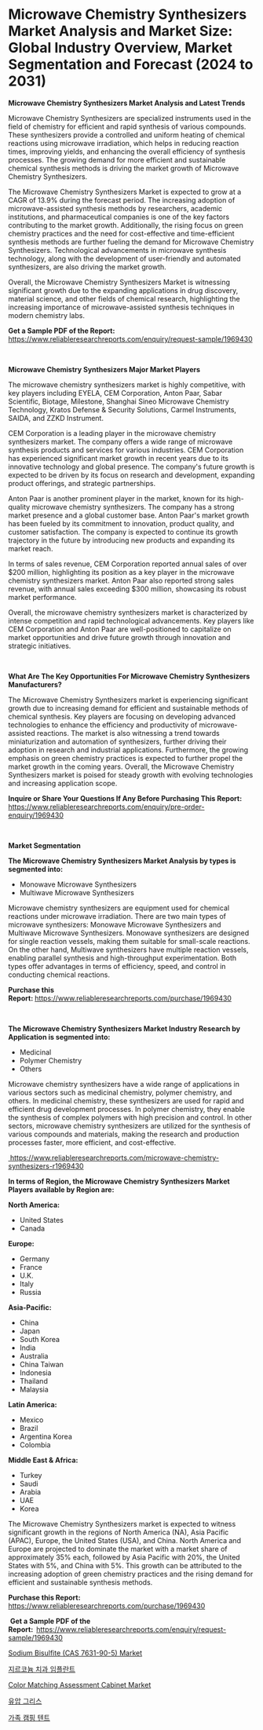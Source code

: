<p><h1>Microwave Chemistry Synthesizers Market Analysis and Market Size: Global Industry Overview, Market Segmentation and Forecast (2024 to 2031)</h1></p><p><strong>Microwave Chemistry Synthesizers Market Analysis and Latest Trends</strong></p>
<p><p>Microwave Chemistry Synthesizers are specialized instruments used in the field of chemistry for efficient and rapid synthesis of various compounds. These synthesizers provide a controlled and uniform heating of chemical reactions using microwave irradiation, which helps in reducing reaction times, improving yields, and enhancing the overall efficiency of synthesis processes. The growing demand for more efficient and sustainable chemical synthesis methods is driving the market growth of Microwave Chemistry Synthesizers.</p><p>The Microwave Chemistry Synthesizers Market is expected to grow at a CAGR of 13.9% during the forecast period. The increasing adoption of microwave-assisted synthesis methods by researchers, academic institutions, and pharmaceutical companies is one of the key factors contributing to the market growth. Additionally, the rising focus on green chemistry practices and the need for cost-effective and time-efficient synthesis methods are further fueling the demand for Microwave Chemistry Synthesizers. Technological advancements in microwave synthesis technology, along with the development of user-friendly and automated synthesizers, are also driving the market growth.</p><p>Overall, the Microwave Chemistry Synthesizers Market is witnessing significant growth due to the expanding applications in drug discovery, material science, and other fields of chemical research, highlighting the increasing importance of microwave-assisted synthesis techniques in modern chemistry labs.</p></p>
<p><strong>Get a Sample PDF of the Report:&nbsp;</strong> <a href="https://www.reliableresearchreports.com/enquiry/request-sample/1969430">https://www.reliableresearchreports.com/enquiry/request-sample/1969430</a></p>
<p>&nbsp;</p>
<p><strong>Microwave Chemistry Synthesizers Major Market Players</strong></p>
<p><p>The microwave chemistry synthesizers market is highly competitive, with key players including EYELA, CEM Corporation, Anton Paar, Sabar Scientific, Biotage, Milestone, Shanghai Sineo Microwave Chemistry Technology, Kratos Defense & Security Solutions, Carmel Instruments, SAIDA, and ZZKD Instrument.</p><p>CEM Corporation is a leading player in the microwave chemistry synthesizers market. The company offers a wide range of microwave synthesis products and services for various industries. CEM Corporation has experienced significant market growth in recent years due to its innovative technology and global presence. The company's future growth is expected to be driven by its focus on research and development, expanding product offerings, and strategic partnerships.</p><p>Anton Paar is another prominent player in the market, known for its high-quality microwave chemistry synthesizers. The company has a strong market presence and a global customer base. Anton Paar's market growth has been fueled by its commitment to innovation, product quality, and customer satisfaction. The company is expected to continue its growth trajectory in the future by introducing new products and expanding its market reach.</p><p>In terms of sales revenue, CEM Corporation reported annual sales of over $200 million, highlighting its position as a key player in the microwave chemistry synthesizers market. Anton Paar also reported strong sales revenue, with annual sales exceeding $300 million, showcasing its robust market performance.</p><p>Overall, the microwave chemistry synthesizers market is characterized by intense competition and rapid technological advancements. Key players like CEM Corporation and Anton Paar are well-positioned to capitalize on market opportunities and drive future growth through innovation and strategic initiatives.</p></p>
<p>&nbsp;</p>
<p><strong>What Are The Key Opportunities For Microwave Chemistry Synthesizers Manufacturers?</strong></p>
<p><p>The Microwave Chemistry Synthesizers market is experiencing significant growth due to increasing demand for efficient and sustainable methods of chemical synthesis. Key players are focusing on developing advanced technologies to enhance the efficiency and productivity of microwave-assisted reactions. The market is also witnessing a trend towards miniaturization and automation of synthesizers, further driving their adoption in research and industrial applications. Furthermore, the growing emphasis on green chemistry practices is expected to further propel the market growth in the coming years. Overall, the Microwave Chemistry Synthesizers market is poised for steady growth with evolving technologies and increasing application scope.</p></p>
<p><strong>Inquire or Share Your Questions If Any Before Purchasing This Report:</strong> <a href="https://www.reliableresearchreports.com/enquiry/pre-order-enquiry/1969430">https://www.reliableresearchreports.com/enquiry/pre-order-enquiry/1969430</a></p>
<p>&nbsp;</p>
<p><strong>Market Segmentation</strong></p>
<p><strong>The Microwave Chemistry Synthesizers Market Analysis by types is segmented into:</strong></p>
<p><ul><li>Monowave Microwave Synthesizers</li><li>Multiwave Microwave Synthesizers</li></ul></p>
<p><p>Microwave chemistry synthesizers are equipment used for chemical reactions under microwave irradiation. There are two main types of microwave synthesizers: Monowave Microwave Synthesizers and Multiwave Microwave Synthesizers. Monowave synthesizers are designed for single reaction vessels, making them suitable for small-scale reactions. On the other hand, Multiwave synthesizers have multiple reaction vessels, enabling parallel synthesis and high-throughput experimentation. Both types offer advantages in terms of efficiency, speed, and control in conducting chemical reactions.</p></p>
<p><strong>Purchase this Report:&nbsp;</strong><a href="https://www.reliableresearchreports.com/purchase/1969430">https://www.reliableresearchreports.com/purchase/1969430</a></p>
<p>&nbsp;</p>
<p><strong>The Microwave Chemistry Synthesizers Market Industry Research by Application is segmented into:</strong></p>
<p><ul><li>Medicinal</li><li>Polymer Chemistry</li><li>Others</li></ul></p>
<p><p>Microwave chemistry synthesizers have a wide range of applications in various sectors such as medicinal chemistry, polymer chemistry, and others. In medicinal chemistry, these synthesizers are used for rapid and efficient drug development processes. In polymer chemistry, they enable the synthesis of complex polymers with high precision and control. In other sectors, microwave chemistry synthesizers are utilized for the synthesis of various compounds and materials, making the research and production processes faster, more efficient, and cost-effective.</p></p>
<p><a href="https://www.reliableresearchreports.com/microwave-chemistry-synthesizers-r1969430">&nbsp;https://www.reliableresearchreports.com/microwave-chemistry-synthesizers-r1969430</a></p>
<p><strong>In terms of Region, the Microwave Chemistry Synthesizers Market Players available by Region are:</strong></p>
<p>
    <p> <strong> North America: </strong>
        <ul>
            <li>United States</li>
            <li>Canada</li>
        </ul>
        </p> 
    <p> <strong> Europe: </strong>
        <ul>
            <li>Germany</li>
            <li>France</li>
            <li>U.K.</li>
            <li>Italy</li>
            <li>Russia</li>
        </ul>
        </p> 
    <p> <strong> Asia-Pacific: </strong>
        <ul>
            <li>China</li>
            <li>Japan</li>
            <li>South Korea</li>
            <li>India</li>
            <li>Australia</li>
            <li>China Taiwan</li>
            <li>Indonesia</li>
            <li>Thailand</li>
            <li>Malaysia</li>
        </ul>
        </p> 
    <p> <strong> Latin America: </strong>
        <ul>
            <li>Mexico</li>
            <li>Brazil</li>
            <li>Argentina Korea</li>
            <li>Colombia</li>
        </ul>
        </p> 
    <p> <strong> Middle East & Africa: </strong>
        <ul>
            <li>Turkey</li>
            <li>Saudi</li>
            <li>Arabia</li>
            <li>UAE</li>
            <li>Korea</li>
        </ul>
    </p>
    </p>
<p><p>The Microwave Chemistry Synthesizers market is expected to witness significant growth in the regions of North America (NA), Asia Pacific (APAC), Europe, the United States (USA), and China. North America and Europe are projected to dominate the market with a market share of approximately 35% each, followed by Asia Pacific with 20%, the United States with 5%, and China with 5%. This growth can be attributed to the increasing adoption of green chemistry practices and the rising demand for efficient and sustainable synthesis methods.</p></p>
<p><strong>Purchase this Report: </strong><a href="https://www.reliableresearchreports.com/purchase/1969430">https://www.reliableresearchreports.com/purchase/1969430</a></p>
<p>&nbsp;<strong>Get a Sample PDF of the Report:&nbsp;&nbsp;</strong><a href="https://www.reliableresearchreports.com/enquiry/request-sample/1969430">https://www.reliableresearchreports.com/enquiry/request-sample/1969430</a></p>
<p><strong></strong></p>
<p><p><a href="https://issuu.com/reportprime-2/docs/sodium-bisulfite-cas-7631-90-5-market-size-2030.pp">Sodium Bisulfite (CAS 7631-90-5) Market</a></p><p><a href="https://github.com/shade463/Market-Research-Report-List-1/blob/main/571687441225.md">지르코늄 치과 임플란트</a></p><p><a href="https://github.com/wwwkeltoum/Market-Research-Report-List-3/blob/main/color-matching-assessment-cabinet-market.md">Color Matching Assessment Cabinet Market</a></p><p><a href="https://medium.com/@wardpollich2022/%EC%88%98%ED%95%B4-%EC%9C%A4%ED%99%9C%EC%9C%A0-%EC%8B%9C%EC%9E%A5-%EB%A9%94%ED%8A%B8%EB%A6%AD-%ED%95%B4%EB%8F%85-%EC%8B%9C%EC%9E%A5-%EC%A0%90%EC%9C%A0%EC%9C%A8-%ED%8A%B8%EB%A0%8C%EB%93%9C-%EB%B0%8F-%EC%84%B1%EC%9E%A5-%EC%96%91%EC%83%81-7973891466eb">유압 그리스</a></p><p><a href="https://github.com/FelipeGrrady654556/Market-Research-Report-List-1/blob/main/802419541224.md">가족 캠핑 텐트</a></p></p>